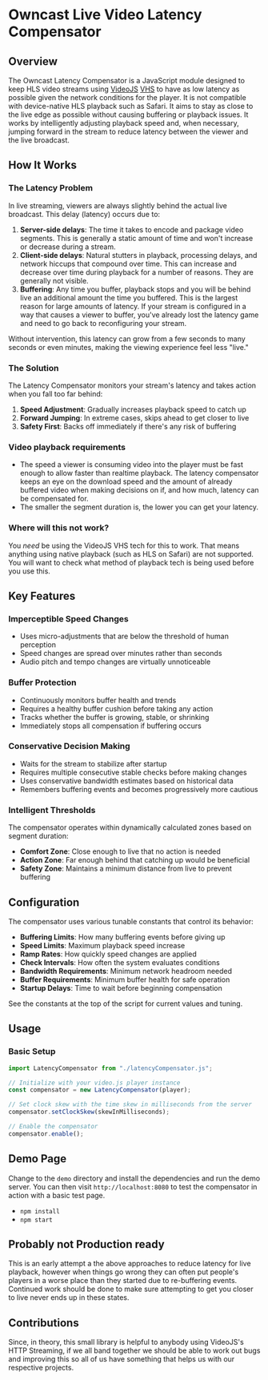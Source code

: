 # Owncast Live Video Latency Compensator

## Overview

The Owncast Latency Compensator is a JavaScript module designed to keep HLS video streams using [VideoJS](https://videojs.com/) [VHS](https://github.com/videojs/http-streaming) to have as low latency as possible given the network conditions for the player. It is not compatible with device-native HLS playback such as Safari. It aims to stay as close to the live edge as possible without causing buffering or playback issues. It works by intelligently adjusting playback speed and, when necessary, jumping forward in the stream to reduce latency between the viewer and the live broadcast.

## How It Works

### The Latency Problem

In live streaming, viewers are always slightly behind the actual live broadcast. This delay (latency) occurs due to:

1. **Server-side delays**: The time it takes to encode and package video segments. This is generally a static amount of time and won't increase or decrease during a stream.
2. **Client-side delays**: Natural stutters in playback, processing delays, and network hiccups that compound over time. This can increase and decrease over time during playback for a number of reasons. They are generally not visible.
3. **Buffering**: Any time you buffer, playback stops and you will be behind live an additional amount the time you buffered. This is the largest reason for large amounts of latency. If your stream is configured in a way that causes a viewer to buffer, you've already lost the latency game and need to go back to reconfiguring your stream.

Without intervention, this latency can grow from a few seconds to many seconds or even minutes, making the viewing experience feel less "live."

### The Solution

The Latency Compensator monitors your stream's latency and takes action when you fall too far behind:

1. **Speed Adjustment**: Gradually increases playback speed to catch up
2. **Forward Jumping**: In extreme cases, skips ahead to get closer to live
3. **Safety First**: Backs off immediately if there's any risk of buffering

### Video playback requirements

- The speed a viewer is consuming video into the player must be fast enough to allow faster than realtime playback. The latency compensator keeps an eye on the download speed and the amount of already buffered video when making decisions on if, and how much, latency can be compensated for.
- The smaller the segment duration is, the lower you can get your latency.

### Where will this not work?

You _need_ be using the VideoJS VHS tech for this to work. That means anything using native playback (such as HLS on Safari) are not supported. You will want to check what method of playback tech is being used before you use this.

## Key Features

### Imperceptible Speed Changes

- Uses micro-adjustments that are below the threshold of human perception
- Speed changes are spread over minutes rather than seconds
- Audio pitch and tempo changes are virtually unnoticeable

### Buffer Protection

- Continuously monitors buffer health and trends
- Requires a healthy buffer cushion before taking any action
- Tracks whether the buffer is growing, stable, or shrinking
- Immediately stops all compensation if buffering occurs

### Conservative Decision Making

- Waits for the stream to stabilize after startup
- Requires multiple consecutive stable checks before making changes
- Uses conservative bandwidth estimates based on historical data
- Remembers buffering events and becomes progressively more cautious

### Intelligent Thresholds

The compensator operates within dynamically calculated zones based on segment duration:

- **Comfort Zone**: Close enough to live that no action is needed
- **Action Zone**: Far enough behind that catching up would be beneficial
- **Safety Zone**: Maintains a minimum distance from live to prevent buffering

## Configuration

The compensator uses various tunable constants that control its behavior:

- **Buffering Limits**: How many buffering events before giving up
- **Speed Limits**: Maximum playback speed increase
- **Ramp Rates**: How quickly speed changes are applied
- **Check Intervals**: How often the system evaluates conditions
- **Bandwidth Requirements**: Minimum network headroom needed
- **Buffer Requirements**: Minimum buffer health for safe operation
- **Startup Delays**: Time to wait before beginning compensation

See the constants at the top of the script for current values and tuning.

## Usage

### Basic Setup

```javascript
import LatencyCompensator from "./latencyCompensator.js";

// Initialize with your video.js player instance
const compensator = new LatencyCompensator(player);

// Set clock skew with the time skew in milliseconds from the server
compensator.setClockSkew(skewInMilliseconds);

// Enable the compensator
compensator.enable();
```

## Demo Page

Change to the `demo` directory and install the dependencies and run the demo server. You can then visit `http://localhost:8080` to test the compensator in action with a basic test page.

- `npm install`
- `npm start`

## Probably not Production ready

This is an early attempt a the above approaches to reduce latency for live playback, however when things go wrong they can often put people's players in a worse place than they started due to re-buffering events. Continued work should be done to make sure attempting to get you closer to live never ends up in these states.

## Contributions

Since, in theory, this small library is helpful to anybody using VideoJS's HTTP Streaming, if we all band together we should be able to work out bugs and improving this so all of us have something that helps us with our respective projects.
